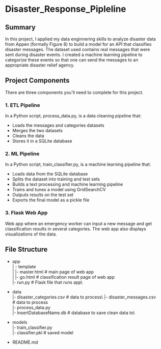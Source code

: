 # Disaster_Response_Pipleline

## Summary
In this project, I applied my data enginnering skills to analyze disaster data from Appen (formally Figure 8) to build a model for an API that classifies disaster messages. The dataset used contains real messages that were sent during disaster events. I created a machine learning pipeline to categorize these events so that one can send the messages to an appropriate disaster relief agency.

## Project Components
There are three components you'll need to complete for this project.

### 1. ETL Pipeline
In a Python script, process_data.py, is a data cleaning pipeline that:

- Loads the messages and categories datasets
- Merges the two datasets
- Cleans the data
- Stores it in a SQLite database

### 2. ML Pipeline
In a Python script, train_classifier.py, is a machine learning pipeline that:

- Loads data from the SQLite database
- Splits the dataset into training and test sets
- Builds a text processing and machine learning pipeline
- Trains and tunes a model using GridSearchCV
- Outputs results on the test set
- Exports the final model as a pickle file

### 3. Flask Web App
Web app where an emergency worker can input a new message and get classification results in several categories. The web app also displays visualizations of the data. 


## File Structure
- app\
| - template\
| |- master.html  # main page of web app\
| |- go.html  # classification result page of web app\
|- run.py  # Flask file that runs app\

- data\
|- disaster_categories.csv  # data to process\ 
|- disaster_messages.csv  # data to process\
|- process_data.py\
|- InsertDatabaseName.db   # database to save clean data to\

- models\
|- train_classifier.py\
|- classifier.pkl  # saved model

- README.md
